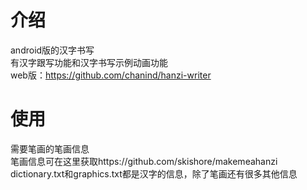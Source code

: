 # 介绍
android版的汉字书写<br>
有汉字跟写功能和汉字书写示例动画功能<br>
web版：https://github.com/chanind/hanzi-writer

# 使用
需要笔画的笔画信息<br>
笔画信息可在这里获取https://github.com/skishore/makemeahanzi<br>
dictionary.txt和graphics.txt都是汉字的信息，除了笔画还有很多其他信息
